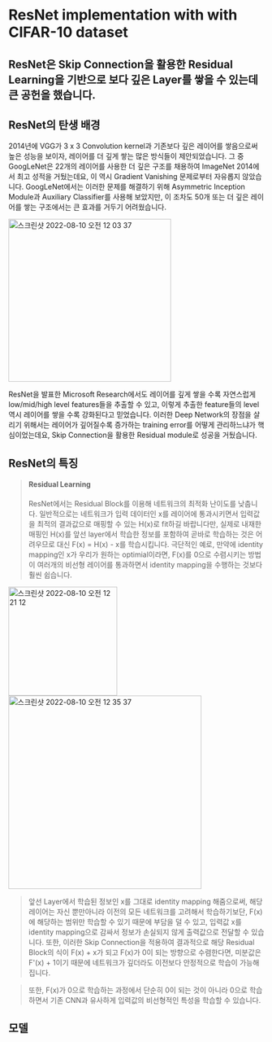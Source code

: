 ResNet implementation with with CIFAR-10 dataset
====================================================


## ResNet은 Skip Connection을 활용한 Residual Learning을 기반으로 보다 깊은 Layer를 쌓을 수 있는데 큰 공헌을 했습니다.

## ResNet의 탄생 배경
2014년에 VGG가 3 x 3 Convolution kernel과 기존보다 깊은 레이어를 쌓음으로써 높은 성능을 보이자, 레이어를 더 깊게 쌓는 많은 방식들이 제안되었습니다.
그 중 GoogLeNet은 22개의 레이어를 사용한 더 깊은 구조를 채용하여 ImageNet 2014에서 최고 성적을 거뒀는데요, 이 역시 Gradient Vanishing 문제로부터 자유롭지 않았습니다.
GoogLeNet에서는 이러한 문제를 해결하기 위해 Asymmetric Inception Module과 Auxiliary Classifier를 사용해 보았지만, 이 조차도 50개 또는 더 깊은 레이어를 쌓는 구조에서는 큰 효과를 거두기 어려웠습니다. 


<img width="320" alt="스크린샷 2022-08-10 오전 12 03 37" src="https://user-images.githubusercontent.com/52812351/183686047-1e861bfb-d923-4990-8118-4b95c5150fc9.png">


ResNet을 발표한 Microsoft Research에서도 레이어를 깊게 쌓을 수록 자연스럽게 low/mid/high level features들을 추출할 수 있고, 이렇게 추출한 feature들의 level 역시 레이어를 쌓을 수록 강화된다고 믿었습니다. 이러한 Deep Network의 장점을 살리기 위해서는 레이어가 깊어질수록 증가하는 training error를 어떻게 관리하느냐가 핵심이었는데요, Skip Connection을 활용한 Residual module로 성공을 거뒀습니다.

## ResNet의 특징

> #### Residual Learning
> ResNet에서는 Residual Block를 이용해 네트워크의 최적화 난이도를 낮춥니다. 일반적으로는 네트워크가 입력 데이터인 x를 레이어에 통과시키면서 입력값을 최적의 결과값으로 매핑할 수 있는 H(x)로 fit하길 바랍니다만, 실제로 내재한 매핑인 H(x)를 앞선 layer에서 학습한 정보를 포함하여 곧바로 학습하는 것은 어려우므로 대신 F(x) = H(x) - x를 학습시킵니다. 극단적인 예로, 만약에 identity mapping인 x가 우리가 원하는 optimial이라면, F(x)를 0으로 수렴시키는 방법이 여러개의 비선형 레이어를 통과하면서 identity mapping을 수행하는 것보다 훨씬 쉽습니다.  

<img width="214" alt="스크린샷 2022-08-10 오전 12 21 12" src="https://user-images.githubusercontent.com/52812351/183689753-e39e4007-2930-407c-a760-3b413c9b20cf.png">

<img width="380" alt="스크린샷 2022-08-10 오전 12 35 37" src="https://user-images.githubusercontent.com/52812351/183695207-8127dd54-4a0e-4f71-990b-f84cc75de4b7.png">

> 앞선 Layer에서 학습된 정보인 x를 그대로 identity mapping 해줌으로써, 해당 레이어는 자신 뿐만아니라 이전의 모든 네트워크를 고려해서 학습하기보단, F(x)에 해당하는 범위만 학습할 수 있기 때문에 부담을 덜 수 있고, 입력값 x를 identity mapping으로 감싸서 정보가 손실되지 않게 출력값으로 전달할 수 있습니다. 또한, 이러한 Skip Connection을 적용하여 결과적으로 해당 Residual Block의 식이 F(x) + x가 되고 F(x)가 0이 되는 방향으로 수렴한다면, 미분값은 F'(x) + 1이기 때문에 네트워크가 깊더라도 이전보다 안정적으로 학습이 가능해집니다. 

> 또한, F(x)가 0으로 학습하는 과정에서 단순히 0이 되는 것이 아니라 0으로 학습하면서 기존 CNN과 유사하게 입력값의 비선형적인 특성을 학습할 수 있습니다. 


## 모델


